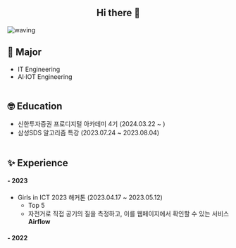 <h2 align ="center"> Hi there 👋</h2>

<!--
**Jueunkim429/Jueunkim429** is a ✨ _special_ ✨ repository because its `README.md` (this file) appears on your GitHub profile.

Here are some ideas to get you started:

- 🔭 I’m currently working on ...
- 🌱 I’m currently learning ...
- 👯 I’m looking to collaborate on ...
- 🤔 I’m looking for help with ...
- 💬 Ask me about ...
- 📫 How to reach me: ...
- 😄 Pronouns: ...
- ⚡ Fun fact: ...
-->

![waving](https://capsule-render.vercel.app/api?type=waving&color=8FAADC&height=250&fontAlign=70&fontAlignY=45&text=Jueun%20Kim&fontSize=90&fontColor=ffffffff)

## 🏫 Major
- IT Engineering 
- AI·IOT Engineering
<br><br>

## 🤓 Education
- 신한투자증권 프로디지털 아카데미 4기 (2024.03.22 ~ )
- 삼성SDS 알고리즘 특강 (2023.07.24 ~ 2023.08.04)
<br><br>

## ✨ Experience
#### - 2023
- Girls in ICT 2023 해커톤 (2023.04.17 ~ 2023.05.12)
  - Top 5
  - 자전거로 직접 공기의 질을 측정하고, 이를 웹페이지에서 확인할 수 있는 서비스 <b>Airflow</b>

#### - 2022

</div>
<br><br>


</div>


